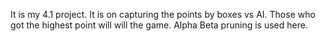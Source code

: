 It is my 4.1 project. It is on capturing the points by boxes vs AI. Those who got the highest point will will the game. Alpha Beta pruning is used here.
